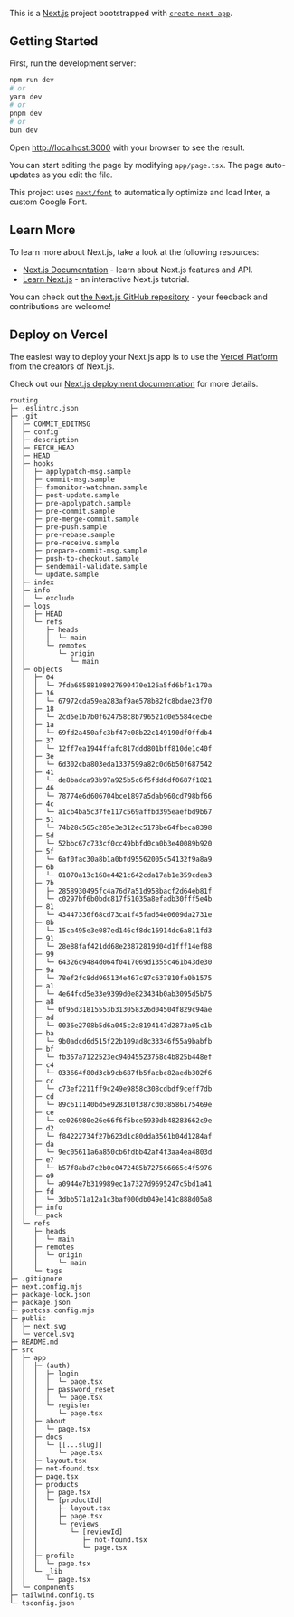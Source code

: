 This is a [Next.js](https://nextjs.org/) project bootstrapped with [`create-next-app`](https://github.com/vercel/next.js/tree/canary/packages/create-next-app).

## Getting Started

First, run the development server:

```bash
npm run dev
# or
yarn dev
# or
pnpm dev
# or
bun dev
```

Open [http://localhost:3000](http://localhost:3000) with your browser to see the result.

You can start editing the page by modifying `app/page.tsx`. The page auto-updates as you edit the file.

This project uses [`next/font`](https://nextjs.org/docs/basic-features/font-optimization) to automatically optimize and load Inter, a custom Google Font.

## Learn More

To learn more about Next.js, take a look at the following resources:

- [Next.js Documentation](https://nextjs.org/docs) - learn about Next.js features and API.
- [Learn Next.js](https://nextjs.org/learn) - an interactive Next.js tutorial.

You can check out [the Next.js GitHub repository](https://github.com/vercel/next.js/) - your feedback and contributions are welcome!

## Deploy on Vercel

The easiest way to deploy your Next.js app is to use the [Vercel Platform](https://vercel.com/new?utm_medium=default-template&filter=next.js&utm_source=create-next-app&utm_campaign=create-next-app-readme) from the creators of Next.js.

Check out our [Next.js deployment documentation](https://nextjs.org/docs/deployment) for more details.


```
routing
├─ .eslintrc.json
├─ .git
│  ├─ COMMIT_EDITMSG
│  ├─ config
│  ├─ description
│  ├─ FETCH_HEAD
│  ├─ HEAD
│  ├─ hooks
│  │  ├─ applypatch-msg.sample
│  │  ├─ commit-msg.sample
│  │  ├─ fsmonitor-watchman.sample
│  │  ├─ post-update.sample
│  │  ├─ pre-applypatch.sample
│  │  ├─ pre-commit.sample
│  │  ├─ pre-merge-commit.sample
│  │  ├─ pre-push.sample
│  │  ├─ pre-rebase.sample
│  │  ├─ pre-receive.sample
│  │  ├─ prepare-commit-msg.sample
│  │  ├─ push-to-checkout.sample
│  │  ├─ sendemail-validate.sample
│  │  └─ update.sample
│  ├─ index
│  ├─ info
│  │  └─ exclude
│  ├─ logs
│  │  ├─ HEAD
│  │  └─ refs
│  │     ├─ heads
│  │     │  └─ main
│  │     └─ remotes
│  │        └─ origin
│  │           └─ main
│  ├─ objects
│  │  ├─ 04
│  │  │  └─ 7fda68588108027690470e126a5fd6bf1c170a
│  │  ├─ 16
│  │  │  └─ 67972cda59ea283af9ae578b82fc8bdae23f70
│  │  ├─ 18
│  │  │  └─ 2cd5e1b7b0f624758c8b796521d0e5584cecbe
│  │  ├─ 1a
│  │  │  └─ 69fd2a450afc3bf47e08b22c149190df0ffdb4
│  │  ├─ 37
│  │  │  └─ 12ff7ea1944ffafc817ddd801bff810de1c40f
│  │  ├─ 3e
│  │  │  └─ 6d302cba803eda1337599a82c0d6b50f687542
│  │  ├─ 41
│  │  │  └─ de8badca93b97a925b5c6f5fdd6df0687f1821
│  │  ├─ 46
│  │  │  └─ 78774e6d606704bce1897a5dab960cd798bf66
│  │  ├─ 4c
│  │  │  └─ a1cb4ba5c37fe117c569affbd395eaefbd9b67
│  │  ├─ 51
│  │  │  └─ 74b28c565c285e3e312ec5178be64fbeca8398
│  │  ├─ 5d
│  │  │  └─ 52bbc67c733cf0cc49bbfd0ca0b3e40089b920
│  │  ├─ 5f
│  │  │  └─ 6af0fac30a8b1a0bfd95562005c54132f9a8a9
│  │  ├─ 6b
│  │  │  └─ 01070a13c168e4421c642cda17ab1e359cdea3
│  │  ├─ 7b
│  │  │  ├─ 2858930495fc4a76d7a51d958bacf2d64eb81f
│  │  │  └─ c0297bf6b0bdc817f51035a8efadb30fff5e4b
│  │  ├─ 81
│  │  │  └─ 43447336f68cd73ca1f45fad64e0609da2731e
│  │  ├─ 8b
│  │  │  └─ 15ca495e3e087ed146cf8dc16914dc6a811fd3
│  │  ├─ 91
│  │  │  └─ 28e88faf421dd68e23872819d04d1fff14ef88
│  │  ├─ 99
│  │  │  └─ 64326c9484d064f0417069d1355c461b43de30
│  │  ├─ 9a
│  │  │  └─ 78ef2fc8dd965134e467c87c637810fa0b1575
│  │  ├─ a1
│  │  │  └─ 4e64fcd5e33e9399d0e823434b0ab3095d5b75
│  │  ├─ a8
│  │  │  └─ 6f95d31815553b313058326d04504f829c94ae
│  │  ├─ ad
│  │  │  └─ 0036e2708b5d6a045c2a8194147d2873a05c1b
│  │  ├─ ba
│  │  │  └─ 9b0adcd6d515f22b109ad8c33346f55a9babfb
│  │  ├─ bf
│  │  │  └─ fb357a7122523ec94045523758c4b825b448ef
│  │  ├─ c4
│  │  │  └─ 033664f80d3cb9cb687fb5facbc82aedb302f6
│  │  ├─ cc
│  │  │  └─ c73ef2211ff9c249e9858c308cdbdf9ceff7db
│  │  ├─ cd
│  │  │  └─ 89c611140bd5e928310f387cd038586175469e
│  │  ├─ ce
│  │  │  └─ ce026980e26e66f6f5bce5930db48283662c9e
│  │  ├─ d2
│  │  │  └─ f84222734f27b623d1c80dda3561b04d1284af
│  │  ├─ da
│  │  │  └─ 9ec05611a6a850cb6fdbb42af4f3aa4ea4803d
│  │  ├─ e7
│  │  │  └─ b57f8abd7c2b0c0472485b727566665c4f5976
│  │  ├─ e9
│  │  │  └─ a0944e7b319989ec1a7327d9695247c5bd1a41
│  │  ├─ fd
│  │  │  └─ 3dbb571a12a1c3baf000db049e141c888d05a8
│  │  ├─ info
│  │  └─ pack
│  └─ refs
│     ├─ heads
│     │  └─ main
│     ├─ remotes
│     │  └─ origin
│     │     └─ main
│     └─ tags
├─ .gitignore
├─ next.config.mjs
├─ package-lock.json
├─ package.json
├─ postcss.config.mjs
├─ public
│  ├─ next.svg
│  └─ vercel.svg
├─ README.md
├─ src
│  ├─ app
│  │  ├─ (auth)
│  │  │  ├─ login
│  │  │  │  └─ page.tsx
│  │  │  ├─ password_reset
│  │  │  │  └─ page.tsx
│  │  │  └─ register
│  │  │     └─ page.tsx
│  │  ├─ about
│  │  │  └─ page.tsx
│  │  ├─ docs
│  │  │  └─ [[...slug]]
│  │  │     └─ page.tsx
│  │  ├─ layout.tsx
│  │  ├─ not-found.tsx
│  │  ├─ page.tsx
│  │  ├─ products
│  │  │  ├─ page.tsx
│  │  │  └─ [productId]
│  │  │     ├─ layout.tsx
│  │  │     ├─ page.tsx
│  │  │     └─ reviews
│  │  │        └─ [reviewId]
│  │  │           ├─ not-found.tsx
│  │  │           └─ page.tsx
│  │  ├─ profile
│  │  │  └─ page.tsx
│  │  └─ _lib
│  │     └─ page.tsx
│  └─ components
├─ tailwind.config.ts
└─ tsconfig.json

```